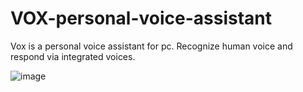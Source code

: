 # VOX-personal-voice-assistant
Vox is a personal voice assistant for pc. Recognize human voice and respond via integrated voices.


![image](https://user-images.githubusercontent.com/78078399/147569451-8806be67-7368-465f-9d4d-3a59d8871152.png)
